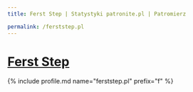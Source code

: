 ```yaml
---
title: Ferst Step | Statystyki patronite.pl | Patromierz

permalink: /ferststep.pl
---
```


# [Ferst Step](https://patronite.pl/ferststep.pl)

{% include profile.md name="ferststep.pl" prefix="f" %}
